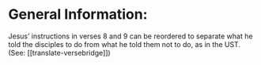 # General Information:

Jesus’ instructions in verses 8 and 9 can be reordered to separate what he told the disciples to do from what he told them not to do, as in the UST. (See: [[translate-versebridge]])
